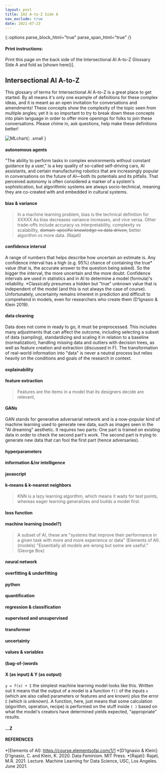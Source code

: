```yaml
---
layout: post
title: IAI A-to-Z Side A
nav_exclude: true
date: 2021-07-23
---
```

{::options parse_block_html="true" parse_span_html="true" /}

<!-- make web version a table, printable version a list glossary with two zine pages double sided? will mean having people update the work in 2 places to do so but will allow for words to be defined throughout the site dynamically -->

<div class="no-print">

#### Print instructions:
Print this page on the back side of the Intersectional AI A-to-Z Glossary Side A and fold as [shown here()].

</div>

<main class="zine">
<section class="zine-page page-1" markdown="1">

## Intersectional AI A-to-Z

This glossary of terms for Intersectional AI A-to-Z is a great place to get started. By all means it's only one example of definitions for these complex ideas, and it is meant as an open invitation for conversations and amendments! These concepts show the complexity of the topic seen from multiple angles; yet it is so important to try to break down these concepts into plain language in order to offer more openings for folks to join these conversations. Please chime in, ask questions, help make these definitions better!

![MLchart](){: .small }

</section>

<section class="zine-page page-2" markdown="1">

#### autonomous agents
"The ability to perform tasks in complex environments without constant guidance by a user," is a key quality of so-called self-driving cars, AI assistants, and certain manufacturing robotics that are increasingly popular in conversations on the future of AI—both its potentials and its pitfalls. That perceived autonomy is often considered a marker of a system's sophistication, but algorithmic systems are always socio-technical, meaning they are co-created with and embedded in cultural systems.

#### bias & variance
>In a machine learning problem, bias is the technical definition for XXXXX
>As bias decreases variance increases, and vice versa. Other trade-offs include accuracy vs interpretability, complexity vs scalability, ~~domain-specific knowledge vs data driven,~~ better algorithm vs more data. (Rajati) 

#### confidence interval
A range of numbers that helps describe how uncertain an estimate is. Any confidence interval has a high (e.g. 95%) chance of containing the true* value (that is, the accurate answer to the question being asked). So the bigger the interval, the more uncertain and the more doubt. Confidence intervals are used in statistics and in AI to determine a model (formula)'s reliability. *Classically presumes a hidden but "true" unknown value that is independent of the model (and this is not always the case of course). Unfortunately, uncertainty remains inherent in prediction and difficult to comprehend in models, even for researchers who create them (D’Ignasio & Klein 2019). 

#### data cleaning
Data does not come in ready to go, it must be preprocessed. This includes many adjustments that can affect the outcome, including selecting a subset of data (sampling), standardizing and scaling it in relation to a baseline (normalization), handling missing data and outliers with decision trees, as well as feature creation and extraction (discussed in F). The transformation of real-world information into "data" is never a neutral process but relies heavily on the conditions and goals of the research in context.

</section>
<section class="zine-page page-3" markdown="1">

#### explainability
>

#### feature extraction
>Features are the items in a model that its designers decide are relevant,

#### GANs
GAN stands for generative adversarial network and is a now-popular kind of machine learning used to generate new data, such as images seen in the "AI dreaming" aesthetic. It requires two parts: One part is trained on existing data in order to check the second part's work. The second part is trying to generate new data that can fool the first part (hence adversaries). 

#### hyperparameters
>

</section>
<section class="zine-page page-4" markdown="1">

#### information &/or intelligence
>

#### javascript
>

#### k-means & k-nearest neighbors
>KNN is a lazy learning algorithm, which means it waits for test points, whereas eager learning generalizes and builds a model first. 

#### loss function
>

</section>
<section class="zine-page page-5" markdown="1">

#### machine learning (model?)
>A subset of AI, these are "systems that improve their performance in a given task with more and more experience or data" (Elements of AI).
(models) "Essentially all models are wrong but some are useful." (George Box)


#### neural network
>

#### overfitting & underfitting
>

#### python
>

</section>
<section class="zine-page page-6" markdown="1">

#### quantification
>

#### regression & classification
>

#### supervised and unsupervised
>

#### transformer
>

</section>
<section class="zine-page page-7" markdown="1">

#### uncertainty
>

#### values & variables
>

#### (bag-of-)words
>

#### X (as input) & Y (as output)
`y = f(x) + Σ` the simplest machine learning model looks like this. Written out it means that the output of a model is a function `f()` of the inputs `x` (which are also called parameters or features and are known) plus the error `Σ` (which is unknown). A function, here, just means that some calculation (algorithm, operation, recipe) is performed on the stuff inside `( )` based on what the model's creators have determined yields expected, "appropriate" results. 

</section>
<section class="zine-page page-8" markdown="1">

#### ...Z
#### REFERENCES 

*[Elements of AI]: https://course.elementsofai.com/1/1
*[D’Ignasio & Klein]: D'Ignasio, C. and Klein, K. 2020. Data Feminism. MIT Press.
*[Rajati]: Rajati, M.R. 2021. Lecture. Machine Learning for Data Science, USC, Los Angeles. June 2021.


</section>
</main>

<!-- [Print Side One]() | [Print Side Two]()
**A** | **adversarial network** (& GANs) | **adversity** 
**B** | **bias (technical)** (w/ variance) | **bias (social)** 
**C** | **confidence interval**| **code of conduct**
**D** | **data cleaning** | **data colonialism** 
E | **explainability** | embodiment / digital epidermalization / emotion / ethical AI (for public good etc)
F | **features** extraction/selection (variables) | **FLOSS**
**H** | **hyperparameter**| heteronormative / **hackerspace**
**I** | **information** (signal/noise, Shannon) | **information** (situated, embodied)
**J** | **Javascript** | **Justice, transformative** 
K | **k-means, KNN** | Kimberlé Crenshaw? / 
L | long short-term memory (LSTM) / **loss function** | Lovelace et al
M | **machine learning** / Markov chain | makerspace / materiality 
N | **neural net** | **nonbinary** 
O | **overfitting & underfitting** | **othering**
P | Python / parameter / pattern recognition | privacy (GDPR?) / power
**Q** | **quantification (quantifier)** | **queer (theory)** 
**R** | **regression vs classification** | **race (as a technology) & racialization** 
S | **supervised vs unsupervised** | **sustainability** / situated / standpoint theory
**T** | **transformer**/transfer learning | **trans* rights (turing test) / transfeminism / transhuman**
U | **uncertainty** | **unknowability** 
V | **value/variable** / variance / vision | **value**??
W | **(bag-of-)words** (w nlp) | **white supremacy / white feminism**
X | x as input? | xenofeminism
Y | y as output? | ?yt ? 
Z | ? | zines (publishing practices)
[Print Side One]() | [Print Side Two]() -->